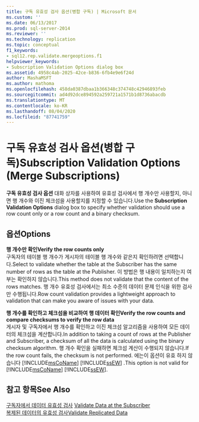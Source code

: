 ```yaml
---
title: 구독 유효성 검사 옵션(병합 구독) | Microsoft 문서
ms.custom: ''
ms.date: 06/13/2017
ms.prod: sql-server-2014
ms.reviewer: ''
ms.technology: replication
ms.topic: conceptual
f1_keywords:
- sql12.rep.validate.mergeoptions.f1
helpviewer_keywords:
- Subscription Validation Options dialog box
ms.assetid: 4958c4ab-2025-42ce-b836-6fb4e9e6f24d
author: MashaMSFT
ms.author: mathoma
ms.openlocfilehash: 458da0387dbaa1b366348c374748c42946893feb
ms.sourcegitcommit: ad4d92dce894592a259721a1571b1d8736abacdb
ms.translationtype: MT
ms.contentlocale: ko-KR
ms.lasthandoff: 08/04/2020
ms.locfileid: "87741759"
---
```

# <a name="subscription-validation-options-merge-subscriptions"></a><span data-ttu-id="c898d-102">구독 유효성 검사 옵션(병합 구독)</span><span class="sxs-lookup"><span data-stu-id="c898d-102">Subscription Validation Options (Merge Subscriptions)</span></span>
  <span data-ttu-id="c898d-103">**구독 유효성 검사 옵션** 대화 상자를 사용하여 유효성 검사에서 행 개수만 사용할지, 아니면 행 개수와 이진 체크섬을 사용할지를 지정할 수 있습니다.</span><span class="sxs-lookup"><span data-stu-id="c898d-103">Use the **Subscription Validation Options** dialog box to specify whether validation should use a row count only or a row count and a binary checksum.</span></span>  
  
## <a name="options"></a><span data-ttu-id="c898d-104">옵션</span><span class="sxs-lookup"><span data-stu-id="c898d-104">Options</span></span>  
 <span data-ttu-id="c898d-105">**행 개수만 확인**</span><span class="sxs-lookup"><span data-stu-id="c898d-105">**Verify the row counts only**</span></span>  
 <span data-ttu-id="c898d-106">구독자의 테이블 행 개수가 게시자의 테이블 행 개수와 같은지 확인하려면 선택합니다.</span><span class="sxs-lookup"><span data-stu-id="c898d-106">Select to validate whether the table at the Subscriber has the same number of rows as the table at the Publisher.</span></span> <span data-ttu-id="c898d-107">이 방법은 행 내용이 일치하는지 여부는 확인하지 않습니다.</span><span class="sxs-lookup"><span data-stu-id="c898d-107">This method does not validate that the content of the rows matches.</span></span> <span data-ttu-id="c898d-108">행 개수 유효성 검사에서는 최소 수준의 데이터 문제 인식을 위한 검사만 수행됩니다.</span><span class="sxs-lookup"><span data-stu-id="c898d-108">Row count validation provides a lightweight approach to validation that can make you aware of issues with your data.</span></span>  
  
 <span data-ttu-id="c898d-109">**행 개수를 확인하고 체크섬을 비교하여 행 데이터 확인**</span><span class="sxs-lookup"><span data-stu-id="c898d-109">**Verify the row counts and compare checksums to verify the row data**</span></span>  
 <span data-ttu-id="c898d-110">게시자 및 구독자에서 행 개수를 확인하고 이진 체크섬 알고리즘을 사용하여 모든 데이터의 체크섬을 계산합니다.</span><span class="sxs-lookup"><span data-stu-id="c898d-110">In addition to taking a count of rows at the Publisher and Subscriber, a checksum of all the data is calculated using the binary checksum algorithm.</span></span> <span data-ttu-id="c898d-111">행 개수 확인을 실패하면 체크섬 계산이 수행되지 않습니다.</span><span class="sxs-lookup"><span data-stu-id="c898d-111">If the row count fails, the checksum is not performed.</span></span> <span data-ttu-id="c898d-112">에는이 옵션이 유효 하지 않습니다 [!INCLUDE[msCoName](../../includes/msconame-md.md)] [!INCLUDE[ssEW](../../includes/ssew-md.md)] .</span><span class="sxs-lookup"><span data-stu-id="c898d-112">This option is not valid for [!INCLUDE[msCoName](../../includes/msconame-md.md)] [!INCLUDE[ssEW](../../includes/ssew-md.md)].</span></span>  
  
## <a name="see-also"></a><span data-ttu-id="c898d-113">참고 항목</span><span class="sxs-lookup"><span data-stu-id="c898d-113">See Also</span></span>  
 <span data-ttu-id="c898d-114">[구독자에서 데이터 유효성 검사](validate-data-at-the-subscriber.md) </span><span class="sxs-lookup"><span data-stu-id="c898d-114">[Validate Data at the Subscriber](validate-data-at-the-subscriber.md) </span></span>  
 [<span data-ttu-id="c898d-115">복제된 데이터의 유효성 검사</span><span class="sxs-lookup"><span data-stu-id="c898d-115">Validate Replicated Data</span></span>](validate-data-at-the-subscriber.md)  
  
  
